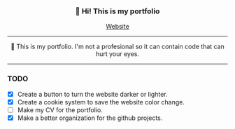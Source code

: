 <h3 align="center">👋 Hi! This is my portfolio</h3>
<p align="center">
  <a href="https://gael-lopes-da-silva.github.io/MyPortfolio/">Website</a>
</p>

---

<p align="center">💼 This is my portfolio. I'm not a profesional so it can contain code that can hurt your eyes.</p>

---

### TODO
- [X] Create a button to turn the website darker or lighter.
- [X] Create a cookie system to save the website color change.
- [ ] Make my CV for the portfolio.
- [X] Make a better organization for the github projects.